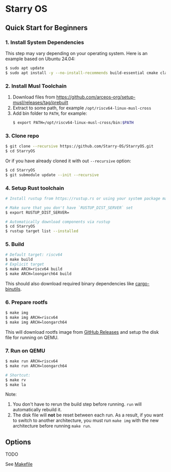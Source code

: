 # Starry OS

## Quick Start for Beginners

### 1. Install System Dependencies

This step may vary depending on your operating system. Here is an example based on Ubuntu 24.04:

```bash
$ sudo apt update
$ sudo apt install -y --no-install-recommends build-essential cmake clang qemu-system qemu-system-misc
```

### 2. Install Musl Toolchain

1. Download files from https://github.com/arceos-org/setup-musl/releases/tag/prebuilt
2. Extract to some path, for example `/opt/riscv64-linux-musl-cross`
3. Add bin folder to `PATH`, for example:
   ```bash
   $ export PATH=/opt/riscv64-linux-musl-cross/bin:$PATH
   ```

### 3. Clone repo

```bash
$ git clone --recursive https://github.com/Starry-OS/StarryOS.git
$ cd StarryOS
```

Or if you have already cloned it with out `--recursive` option:

```bash
$ cd StarryOS
$ git submodule update --init --recursive
```

### 4. Setup Rust toolchain

```bash
# Install rustup from https://rustup.rs or using your system package manager

# Make sure that you don't have `RUSTUP_DIST_SERVER` set
$ export RUSTUP_DIST_SERVER=

# Automatically download components via rustup
$ cd StarryOS
$ rustup target list --installed
```

### 5. Build

```bash
# Default target: riscv64
$ make build
# Explicit target
$ make ARCH=riscv64 build
$ make ARCH=loongarch64 build
```

This should also download required binary dependencies like [cargo-binutils](https://github.com/rust-embedded/cargo-binutils).

### 6. Prepare rootfs

```bash
$ make img
$ make img ARCH=riscv64
$ make img ARCH=loongarch64
```

This will download rootfs image from [GitHub Releases](https://github.com/Starry-OS/StarryOS/releases) and setup the disk file for running on QEMU.

### 7. Run on QEMU

```bash
$ make run ARCH=riscv64
$ make run ARCH=loongarch64

# Shortcut:
$ make rv
$ make la
```

Note:
1. You don't have to rerun the build step before running. `run` will automatically rebuild it.
2. The disk file will **not** be reset between each run. As a result, if you want to switch to another architecture, you must run `make img` with the new architecture before running `make run`.

## Options

TODO

See [Makefile](./Makefile)
